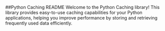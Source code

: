 ##Python Caching README
Welcome to the Python Caching library! This library provides easy-to-use caching capabilities for your Python applications, helping you improve performance by storing and retrieving frequently used data efficiently.
